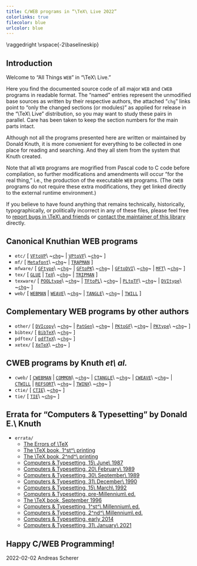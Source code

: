 ```yaml
---
title: C/WEB programs in “\TeX\ Live 2022”
colorlinks: true
filecolor: blue
urlcolor: blue
---
```

\raggedright
\vspace{-2\baselineskip}

## Introduction

Welcome to “All Things `WEB`” in “\TeX\ Live.”

Here you find the documented source code of all major `WEB` and `CWEB` programs
in readable format.  The “named” entries represent the unmodified base sources
as written by their respective authors, the attached “`chg`” links point to
“only the changed sections (or modules)” as applied for release in the
“\TeX\ Live” distribution, so you may want to study these pairs in parallel.
Care has been taken to keep the section numbers for the main parts intact.

Although not all the programs presented here are written or maintained by
Donald Knuth, it is more convenient for everything to be collected in one place
for reading and searching.  And they all stem from the system that Knuth
created.

Note that all `WEB` programs are mogrified from Pascal code to C code before
compilation, so further modifications and amendments will occur “for the real
thing,” i.e., the production of the executable `WEB` programs.  (The `CWEB`
programs do not require these extra modifications, they get linked directly to
the external runtime environment.)

If you believe to have found anything that remains technically, historically,
typographically, or politically incorrect in any of these files, please feel
free to [report bugs in \TeX\ and friends](https://tug.org/texmfbug/) or
[contact the maintainer of this library](mailto:andreas_github@freenet.de)
directly.

## Canonical Knuthian WEB programs

* `etc/` \[
  [`VFtoVP`](etc/vftovp.pdf)\ ~[`chg`](etc/vftovp-changes.pdf)~ \|
  [`VPtoVF`](etc/vptovf.pdf)\ ~[`chg`](etc/vptovf-changes.pdf)~ \]
* `mf/` \[
  [`Metafont`](mf/mf.pdf)\ ~[`chg`](mf/mf-changes.pdf)~ \|
  [`TRAPMAN`](mf/trapman.pdf) \]
* `mfware/` \[
  [`GFtype`](mfware/gftype.pdf)\ ~[`chg`](mfware/gftype-changes.pdf)~ \|
  [`GFtoPK`](mfware/gftopk.pdf)\ ~[`chg`](mfware/gftopk-changes.pdf)~ \|
  [`GFtoDVI`](mfware/gftodvi.pdf)\ ~[`chg`](mfware/gftodvi-changes.pdf)~ \|
  [`MFT`](mfware/mft.pdf)\ ~[`chg`](mfware/mft-changes.pdf)~ \]
* `tex/` \[
  [`GLUE`](tex/glue.pdf) \|
  [`TeX`](tex/tex.pdf)\ ~[`chg`](tex/tex-changes.pdf)~ \|
  [`TRIPMAN`](tex/tripman.pdf) \]
* `texware/` \[
  [`POOLtype`](texware/pooltype.pdf)\ ~[`chg`](texware/pooltype-changes.pdf)~ \|
  [`TFtoPL`](texware/tftopl.pdf)\ ~[`chg`](texware/tftopl-changes.pdf)~ \|
  [`PLtoTF`](texware/pltotf.pdf)\ ~[`chg`](texware/pltotf-changes.pdf)~ \|
  [`DVItype`](texware/dvitype.pdf)\ ~[`chg`](texware/dvitype-changes.pdf)~ \]
* `web/` \[
  [`WEBMAN`](web/webman.pdf) \|
  [`WEAVE`](web/weave.pdf)\ ~[`chg`](web/weave-changes.pdf)~ \|
  [`TANGLE`](web/tangle.pdf)\ ~[`chg`](web/tangle-changes.pdf)~ \|
  [`TWILL`](web/twill.pdf) \]

## Complementary WEB programs by other authors

* `other/` \[
  [`DVIcopy`](other/dvicopy.pdf)\ ~[`chg`](other/dvicopy-changes.pdf)~ \|
  [`PatGen`](other/patgen.pdf)\ ~[`chg`](other/patgen-changes.pdf)~ \|
  [`PKtoGF`](other/pktogf.pdf)\ ~[`chg`](other/pktogf-changes.pdf)~ \|
  [`PKtype`](other/pktype.pdf)\ ~[`chg`](other/pktype-changes.pdf)~ \]
* `bibtex/` \[ [`BibTeX`](bibtex/bibtex.pdf)\ ~[`chg`](bibtex/bibtex-changes.pdf)~ \]
* `pdftex/` \[ [`pdfTeX`](pdftex/pdftex.pdf)\ ~[`chg`](pdftex/pdftex-changes.pdf)~ \]
* `xetex/` \[ [`XeTeX`](xetex/xetex.pdf)\ ~[`chg`](xetex/xetex-changes.pdf)~ \]

## CWEB programs by Knuth _et\ al._

* `cweb/` \[
  [`CWEBMAN`](cweb/cwebman.pdf) \|
  [`COMMON`](cweb/common.pdf)\ ~[`chg`](cweb/common-changes.pdf)~ \|
  [`CTANGLE`](cweb/ctangle.pdf)\ ~[`chg`](cweb/ctangle-changes.pdf)~ \|
  [`CWEAVE`](cweb/cweave.pdf)\ ~[`chg`](cweb/cweave-changes.pdf)~ \|\
  [`CTWILL`](cweb/ctwill.pdf) \|
  [`REFSORT`](cweb/refsort.pdf)\ ~[`chg`](cweb/refsort-changes.pdf)~ \|
  [`TWINX`](cweb/twinx.pdf)\ ~[`chg`](cweb/twinx-changes.pdf)~ \]
* `ctie/` \[ [`CTIE`](ctie/ctie.pdf)\ ~[`chg`](ctie/ctie-changes.pdf)~ \]
* `tie/` \[ [`TIE`](tie/tie.pdf)\ ~[`chg`](tie/tie-changes.pdf)~ \]

## Errata for “Computers & Typesetting” by Donald E.\ Knuth

* `errata/`
  * [The Errors of \TeX](errata/errorlog.pdf)
  * [The \TeX book, 1^st^\ printing](errata/errata.one.pdf)
  * [The \TeX book, 2^nd^\ printing](errata/errata.two.pdf)
  * [Computers & Typesetting, 15\ June\ 1987](errata/errata.three.pdf)
  * [Computers & Typesetting, 20\ February\ 1989](errata/errata.four.pdf)
  * [Computers & Typesetting, 30\ September\ 1989](errata/errata.five.pdf)
  * [Computers & Typesetting, 31\ December\ 1990](errata/errata.six.pdf)
  * [Computers & Typesetting, 15\ March\ 1992](errata/errata.seven.pdf)
  * [Computers & Typesetting, pre-Millennium\ ed.](errata/errata.eight.pdf)
  * [The \TeX book, September 1996](errata/errata.nine.pdf)
  * [Computers & Typesetting, 1^st^\ Millennium\ ed.](errata/errata.ten.pdf)
  * [Computers & Typesetting, 2^nd^\ Millennium\ ed.](errata/errata.eleven.pdf)
  * [Computers & Typesetting, early 2014](errata/errata.twelve.pdf)
  * [Computers & Typesetting, 31\ January\ 2021](errata/errata.pdf)

## Happy C/WEB Programming!

2022-02-02 Andreas Scherer
